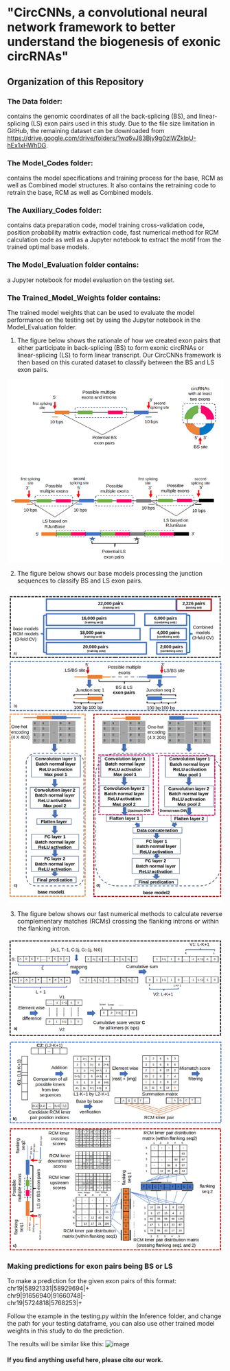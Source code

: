 # "CircCNNs, a convolutional neural network framework to better understand the biogenesis of exonic circRNAs"

## Organization of this Repository

### The Data folder:
contains the genomic coordinates of all the back-splicing (BS), and linear-splicing (LS) exon pairs used in this study. Due to the file size limitation in GitHub, the remaining dataset can be downloaded from https://drive.google.com/drive/folders/1wq6vJ83Bjy9g0zlWZklpU-hEx1xHWhDG.

### The Model_Codes folder:
contains the model specifications and training process for the base, RCM as well as Combined model structures. It also contains the retraining code to retrain the base, RCM as well as Combined models. 

### The Auxiliary_Codes folder:
contains data preparation code, model training cross-validation code, position probability matrix extraction code, fast numerical method for RCM calculation code as well as a Jupyter notebook to extract the motif from the trained optimal base models.

### The Model_Evaluation folder contains:
a Jupyter notebook for model evaluation on the testing set. 

### The Trained_Model_Weights folder contains:
The trained model weights that can be used to evaluate the model performance on the testing set by using the Jupyter notebook in the Model_Evaluation folder.


1. The figure below shows the rationale of how we created exon pairs that either participate in back-splicing (BS) to form exonic circRNAs or linear-splicing (LS) to form linear transcript. Our CircCNNs framework is then based on this curated dataset to classify between the BS and LS exon pairs.

![CircCNN Base models](Images/BS_LS_exon_pairs.png)


2. The figure below shows our base models processing the junction sequences to classify BS and LS exon pairs.
   
![CircCNN Base models](Images/base_models.jpg)


3. The figure below shows our fast numerical methods to calculate reverse complementary matches (RCMs) crossing the flanking introns or within the flanking intron.
   
![CircCNN Base models](Images/RCM_algorithm.png)

### Making predictions for exon pairs being BS or LS
To make a prediction for the given exon pairs of this format:
chr19|58921331|58929694|+<br>
chr9|91656940|91660748|-<br>
chr19|5724818|5768253|+<br>

Follow the example in the testing.py within the Inference folder, and change the path for your testing dataframe, 
you can also use other trained model weights in this study to do the prediction.

The results will be similar like this:
![image](https://github.com/wangc90/CircCNNs/assets/54656523/dfce1f60-c8c6-4022-af53-2082ee48e6d9)




#### If you find anything useful here, please cite our work.
